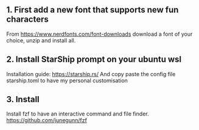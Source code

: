## 1. First add a new font that supports new fun characters
From https://www.nerdfonts.com/font-downloads download a font of your choice, unzip and install all.

## 2. Install StarShip prompt on your ubuntu wsl
Installation guide: https://starship.rs/
And copy paste the config file starship.toml to have my personal customisation

 ## 3. Install
 Install fzf to have an interactive command and file finder.
 https://github.com/junegunn/fzf
